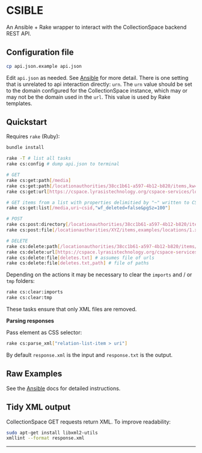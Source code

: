CSIBLE
======

An Ansible + Rake wrapper to interact with the CollectionSpace backend REST API.

Configuration file
------------------

```bash
cp api.json.example api.json
```

Edit `api.json` as needed. See [Ansible](docs/ANSIBLE.md) for more detail. There is one setting that is unrelated to api interaction directly: `urn`. The `urn` value should be set to the domain configured for the CollectionSpace instance, which may or may not be the domain used in the `url`. This value is used by Rake templates.

Quickstart
----------

Requires `rake` (Ruby):

```bash
bundle install

rake -T # list all tasks
rake cs:config # dump api.json to terminal

# GET
rake cs:get:path[/media]
rake cs:get:path[/locationauthorities/38cc1b61-a597-4b12-b820/items,kw=EwoodPark702918]
rake cs:get:url[https://cspace.lyrasistechnology.org/cspace-services/locationauthorities]

# GET items from a list with properties delimitied by "~" written to CSV
rake cs:get:list[/media,uri~csid,"wf_deleted=false&pgSz=100"]

# POST
rake cs:post:directory[/locationauthorities/38cc1b61-a597-4b12-b820/items,locations,1]
rake cs:post:file[/locationauthorities/XYZ/items,examples/locations/1.xml]

# DELETE
rake cs:delete:path[/locationauthorities/38cc1b61-a597-4b12-b820/items/a22a97ec-57fc-4b86-a366]
rake cs:delete:url[https://cspace.lyrasistechnology.org/cspace-services/locationauthorities/38cc1b61-a597-4b12-b820/items/a22a97ec-57fc-4b86-a366]
rake cs:delete:file[deletes.txt] # assumes file of urls
rake cs:delete:file[deletes.txt,path] # file of paths
```

Depending on the actions it may be necessary to clear the `imports` and / or `tmp` folders:

```bash
rake cs:clear:imports
rake cs:clear:tmp
```

These tasks ensure that only XML files are removed.

**Parsing responses**

Pass element as CSS selector:

```bash
rake cs:parse_xml["relation-list-item > uri"]
```

By default `response.xml` is the input and `response.txt` is the output.

Raw Examples
------------

See the [Ansible](docs/ANSIBLE.md) docs for detailed instructions.

Tidy XML output
---------------

CollectionSpace GET requests return XML. To improve readability:

```bash
sudo apt-get install libxml2-utils
xmllint --format response.xml
```

---
